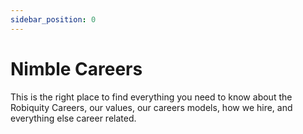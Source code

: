 ```yaml
---
sidebar_position: 0
---
```


# Nimble Careers

This is the right place to find everything you need to know about the Robiquity Careers, our values, our careers models, how we hire, and everything else career related.
